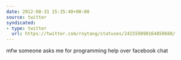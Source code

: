 ```yaml
---
date: 2012-08-31 15:35:40+00:00
source: twitter
syndicated:
- type: twitter
  url: https://twitter.com/roytang/statuses/241559890164850688/
---
```


mfw someone asks me for programming help over facebook chat